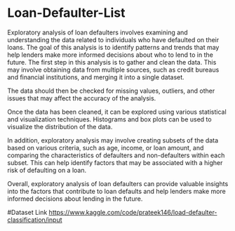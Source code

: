 # Loan-Defaulter-List

Exploratory analysis of loan defaulters involves examining and understanding the data related to
individuals who have defaulted on their loans. The goal of this analysis is to identify patterns and
trends that may help lenders make more informed decisions about who to lend to in the future.
The first step in this analysis is to gather and clean the data. This may involve obtaining data from
multiple sources, such as credit bureaus and financial institutions, and merging it into a single dataset.

The data should then be checked for missing values, outliers, and other issues that may affect the
accuracy of the analysis.

Once the data has been cleaned, it can be explored using various statistical and visualization
techniques. Histograms and box plots can be used to visualize the distribution of the data.

In addition, exploratory analysis may involve creating subsets of the data based on various criteria,
such as age, income, or loan amount, and comparing the characteristics of defaulters and non-defaulters
within each subset. This can help identify factors that may be associated with a higher risk of defaulting
on a loan. 

Overall, exploratory analysis of loan defaulters can provide valuable insights into the factors
that contribute to loan defaults and help lenders make more informed decisions about lending in the
future.


#Dataset Link
https://www.kaggle.com/code/prateek146/load-defaulter-classification/input
